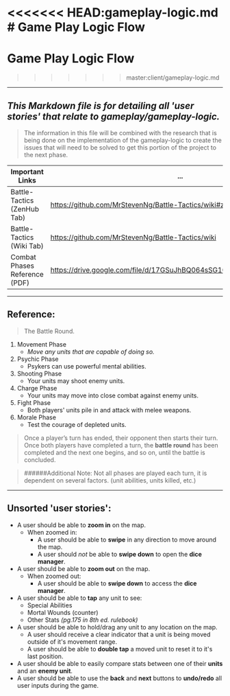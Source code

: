 <<<<<<< HEAD:gameplay-logic.md
﻿# Game Play Logic Flow
=======
# Game Play Logic Flow
>>>>>>> master:client/gameplay-logic.md
---
## *This Markdown file is for detailing all 'user stories' that relate to gameplay/gameplay-logic.*
>The information in this file will be combined with the research that is being done on the implementation of the gameplay-logic to create the issues that will need to be solved to get this portion of the project to the next phase.

Important Links | ...
----------------- | -----------------
Battle-Tactics (ZenHub Tab) | https://github.com/MrStevenNg/Battle-Tactics/wiki#zenhub
Battle-Tactics (Wiki Tab) | https://github.com/MrStevenNg/Battle-Tactics/wiki
Combat Phases Reference (PDF) | https://drive.google.com/file/d/17GSuJhBQ064sSG10Nwlo7RIWBcZkYY1I/view
---

## Reference:
>The Battle Round.

1. Movement Phase
    * _Move any units that are capable of doing so._
2. Psychic Phase
    * Psykers can use powerful mental abilities.
3. Shooting Phase
    * Your units may shoot enemy units.
4. Charge Phase
    * Your units may move into close combat against enemy units.
5. Fight Phase
    * Both players' units pile in and attack with melee weapons.
6. Morale Phase
    * Test the courage of depleted units.

>Once a player’s turn has ended, their opponent then starts their turn. Once both players have completed a turn, the **battle round** has been completed and the next one begins, and so on, until the battle is concluded.

> ######Additional Note:
> Not all phases are played each turn, it is dependent on several factors. (unit abilities, units killed, etc.)

---

## Unsorted 'user stories':
* A user should be able to __zoom in__ on the map.
    * When zoomed in:
        * A user should be able to __swipe__ in any direction to move around the map.
        * A user should _not_ be able to __swipe down__ to open the __dice manager__.
* A user should be able to __zoom out__ on the map.
    * When zoomed out:
        * A user should be able to __swipe down__ to access the __dice manager__.
* A user should be able to __tap__ any unit to see:
    * Special Abilities
    * Mortal Wounds (counter)
    * Other Stats _(pg.175 in 8th ed. rulebook)_
* A user should be able to hold/drag any unit to any location on the map.
    * A user should receive a clear indicator that a unit is being moved outside of it's movement range.
    * A user should be able to __double tap__ a moved unit to reset it to it's last position.
* A user should be able to easily compare stats between one of their __units__ and an __enemy unit__.
* A user should be able to use the __back__ and __next__ buttons to __undo/redo__ all user inputs during the game.







